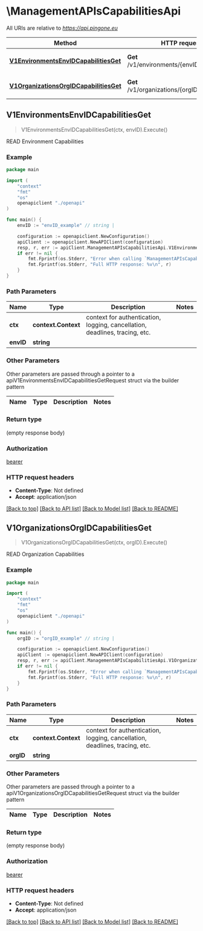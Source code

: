 # \ManagementAPIsCapabilitiesApi

All URIs are relative to *https://api.pingone.eu*

Method | HTTP request | Description
------------- | ------------- | -------------
[**V1EnvironmentsEnvIDCapabilitiesGet**](ManagementAPIsCapabilitiesApi.md#V1EnvironmentsEnvIDCapabilitiesGet) | **Get** /v1/environments/{envID}/capabilities | READ Environment Capabilities
[**V1OrganizationsOrgIDCapabilitiesGet**](ManagementAPIsCapabilitiesApi.md#V1OrganizationsOrgIDCapabilitiesGet) | **Get** /v1/organizations/{orgID}/capabilities | READ Organization Capabilities



## V1EnvironmentsEnvIDCapabilitiesGet

> V1EnvironmentsEnvIDCapabilitiesGet(ctx, envID).Execute()

READ Environment Capabilities



### Example

```go
package main

import (
    "context"
    "fmt"
    "os"
    openapiclient "./openapi"
)

func main() {
    envID := "envID_example" // string | 

    configuration := openapiclient.NewConfiguration()
    apiClient := openapiclient.NewAPIClient(configuration)
    resp, r, err := apiClient.ManagementAPIsCapabilitiesApi.V1EnvironmentsEnvIDCapabilitiesGet(context.Background(), envID).Execute()
    if err != nil {
        fmt.Fprintf(os.Stderr, "Error when calling `ManagementAPIsCapabilitiesApi.V1EnvironmentsEnvIDCapabilitiesGet``: %v\n", err)
        fmt.Fprintf(os.Stderr, "Full HTTP response: %v\n", r)
    }
}
```

### Path Parameters


Name | Type | Description  | Notes
------------- | ------------- | ------------- | -------------
**ctx** | **context.Context** | context for authentication, logging, cancellation, deadlines, tracing, etc.
**envID** | **string** |  | 

### Other Parameters

Other parameters are passed through a pointer to a apiV1EnvironmentsEnvIDCapabilitiesGetRequest struct via the builder pattern


Name | Type | Description  | Notes
------------- | ------------- | ------------- | -------------


### Return type

 (empty response body)

### Authorization

[bearer](../README.md#bearer)

### HTTP request headers

- **Content-Type**: Not defined
- **Accept**: application/json

[[Back to top]](#) [[Back to API list]](../README.md#documentation-for-api-endpoints)
[[Back to Model list]](../README.md#documentation-for-models)
[[Back to README]](../README.md)


## V1OrganizationsOrgIDCapabilitiesGet

> V1OrganizationsOrgIDCapabilitiesGet(ctx, orgID).Execute()

READ Organization Capabilities



### Example

```go
package main

import (
    "context"
    "fmt"
    "os"
    openapiclient "./openapi"
)

func main() {
    orgID := "orgID_example" // string | 

    configuration := openapiclient.NewConfiguration()
    apiClient := openapiclient.NewAPIClient(configuration)
    resp, r, err := apiClient.ManagementAPIsCapabilitiesApi.V1OrganizationsOrgIDCapabilitiesGet(context.Background(), orgID).Execute()
    if err != nil {
        fmt.Fprintf(os.Stderr, "Error when calling `ManagementAPIsCapabilitiesApi.V1OrganizationsOrgIDCapabilitiesGet``: %v\n", err)
        fmt.Fprintf(os.Stderr, "Full HTTP response: %v\n", r)
    }
}
```

### Path Parameters


Name | Type | Description  | Notes
------------- | ------------- | ------------- | -------------
**ctx** | **context.Context** | context for authentication, logging, cancellation, deadlines, tracing, etc.
**orgID** | **string** |  | 

### Other Parameters

Other parameters are passed through a pointer to a apiV1OrganizationsOrgIDCapabilitiesGetRequest struct via the builder pattern


Name | Type | Description  | Notes
------------- | ------------- | ------------- | -------------


### Return type

 (empty response body)

### Authorization

[bearer](../README.md#bearer)

### HTTP request headers

- **Content-Type**: Not defined
- **Accept**: application/json

[[Back to top]](#) [[Back to API list]](../README.md#documentation-for-api-endpoints)
[[Back to Model list]](../README.md#documentation-for-models)
[[Back to README]](../README.md)

